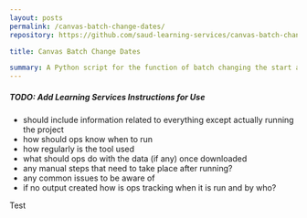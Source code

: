 ```yaml
---
layout: posts
permalink: /canvas-batch-change-dates/
repository: https://github.com/saud-learning-services/canvas-batch-change-dates

title: Canvas Batch Change Dates

summary: A Python script for the function of batch changing the start and end dates for courses listed in a CSV using Jupyter notebook interface
---
```


##### TODO: Add Learning Services Instructions for Use

- should include information related to everything except actually running the project
- how should ops know when to run
- how regularly is the tool used
- what should ops do with the data (if any) once downloaded
- any manual steps that need to take place after running?
- any common issues to be aware of
- if no output created how is ops tracking when it is run and by who?

Test
